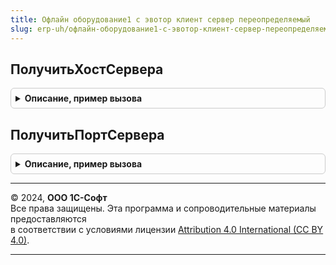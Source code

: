 ```yaml
---
title: Офлайн оборудование1 с эвотор клиент сервер переопределяемый
slug: erp-uh/офлайн-оборудование1-с-эвотор-клиент-сервер-переопределяемый
---
```



## ПолучитьХостСервера
<details style="margin: 1em 0; padding: 0.5em; border: 1px solid #ccc; border-radius: 6px;">

<summary style="font-weight: bold; cursor: pointer;">Описание, пример вызова</summary>

```bsl

// Получить хост сервера.
//
// Возвращаемое значение:
//  Строка - Получить хост сервера
Функция ПолучитьХостСервера() Экспорт
```

Пример вызова
```bsl
Результат = ОфлайнОборудование1СЭвоторКлиентСерверПереопределяемый.ПолучитьХостСервера() 
```
</details>

## ПолучитьПортСервера
<details style="margin: 1em 0; padding: 0.5em; border: 1px solid #ccc; border-radius: 6px;">

<summary style="font-weight: bold; cursor: pointer;">Описание, пример вызова</summary>

```bsl

// Получить порт сервера.
//
// Возвращаемое значение:
//  Число - Получить порт сервера
Функция ПолучитьПортСервера() Экспорт
```

Пример вызова
```bsl
Результат = ОфлайнОборудование1СЭвоторКлиентСерверПереопределяемый.ПолучитьПортСервера() 
```
</details>

---

© 2024, **ООО 1С-Софт**  
Все права защищены. Эта программа и сопроводительные материалы предоставляются  
в соответствии с условиями лицензии [Attribution 4.0 International (CC BY 4.0)](https://creativecommons.org/licenses/by/4.0/legalcode).

---
